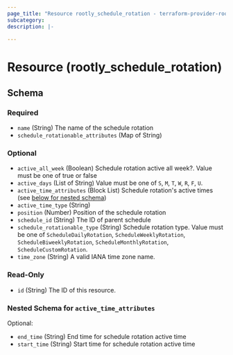 ```yaml
---
page_title: "Resource rootly_schedule_rotation - terraform-provider-rootly"
subcategory:
description: |-
    
---
```


# Resource (rootly_schedule_rotation)





<!-- schema generated by tfplugindocs -->
## Schema

### Required

- `name` (String) The name of the schedule rotation
- `schedule_rotationable_attributes` (Map of String)

### Optional

- `active_all_week` (Boolean) Schedule rotation active all week?. Value must be one of true or false
- `active_days` (List of String) Value must be one of `S`, `M`, `T`, `W`, `R`, `F`, `U`.
- `active_time_attributes` (Block List) Schedule rotation's active times (see [below for nested schema](#nestedblock--active_time_attributes))
- `active_time_type` (String)
- `position` (Number) Position of the schedule rotation
- `schedule_id` (String) The ID of parent schedule
- `schedule_rotationable_type` (String) Schedule rotation type. Value must be one of `ScheduleDailyRotation`, `ScheduleWeeklyRotation`, `ScheduleBiweeklyRotation`, `ScheduleMonthlyRotation`, `ScheduleCustomRotation`.
- `time_zone` (String) A valid IANA time zone name.

### Read-Only

- `id` (String) The ID of this resource.

<a id="nestedblock--active_time_attributes"></a>
### Nested Schema for `active_time_attributes`

Optional:

- `end_time` (String) End time for schedule rotation active time
- `start_time` (String) Start time for schedule rotation active time
